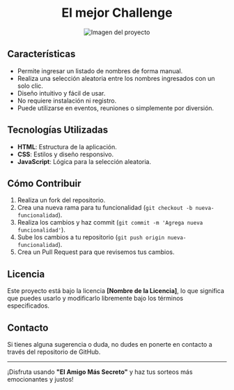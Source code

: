 # <h1 align="center"> El mejor Challenge </h1>

<p align="center">
    <img src="https://github.com/user-attachments/assets/3c2148af-ba31-4bd7-97b4-73d51cf0922e" alt="Imagen del proyecto">
</p>

<h2>Características</h2>
<ul>
    <li>Permite ingresar un listado de nombres de forma manual.</li>
    <li>Realiza una selección aleatoria entre los nombres ingresados con un solo clic.</li>
    <li>Diseño intuitivo y fácil de usar.</li>
    <li>No requiere instalación ni registro.</li>
    <li>Puede utilizarse en eventos, reuniones o simplemente por diversión.</li>
</ul>

<h2>Tecnologías Utilizadas</h2>
<ul>
    <li><strong>HTML</strong>: Estructura de la aplicación.</li>
    <li><strong>CSS</strong>: Estilos y diseño responsivo.</li>
    <li><strong>JavaScript</strong>: Lógica para la selección aleatoria.</li>
</ul>

<h2>Cómo Contribuir</h2>
<ol>
    <li>Realiza un fork del repositorio.</li>
    <li>Crea una nueva rama para tu funcionalidad (<code>git checkout -b nueva-funcionalidad</code>).</li>
    <li>Realiza los cambios y haz commit (<code>git commit -m 'Agrega nueva funcionalidad'</code>).</li>
    <li>Sube los cambios a tu repositorio (<code>git push origin nueva-funcionalidad</code>).</li>
    <li>Crea un Pull Request para que revisemos tus cambios.</li>
</ol>

<h2>Licencia</h2>
<p>Este proyecto está bajo la licencia <strong>[Nombre de la Licencia]</strong>, lo que significa que puedes usarlo y modificarlo libremente bajo los términos especificados.</p>

<h2>Contacto</h2>
<p>Si tienes alguna sugerencia o duda, no dudes en ponerte en contacto a través del repositorio de GitHub.</p>

<hr>
<p>¡Disfruta usando <strong>"El Amigo Más Secreto"</strong> y haz tus sorteos más emocionantes y justos!</p>
